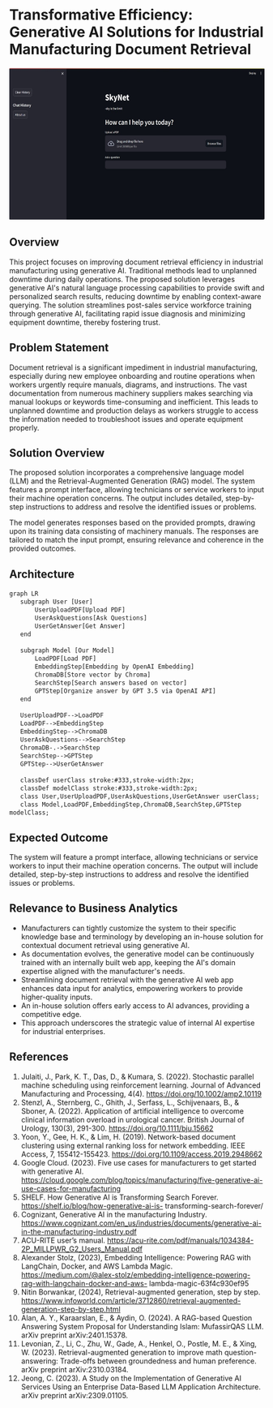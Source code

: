 # Transformative Efficiency: Generative AI Solutions for Industrial Manufacturing Document Retrieval


<img height="300" src="UI1.jpeg"  />


## Overview

This project focuses on improving document retrieval efficiency in industrial manufacturing using generative AI. Traditional methods lead to unplanned downtime during daily operations. The proposed solution leverages generative AI's natural language processing capabilities to provide swift and personalized search results, reducing downtime by enabling context-aware querying. The solution streamlines post-sales service workforce training through generative AI, facilitating rapid issue diagnosis and minimizing equipment downtime, thereby fostering trust.

## Problem Statement

Document retrieval is a significant impediment in industrial manufacturing, especially during new employee onboarding and routine operations when workers urgently require manuals, diagrams, and instructions. The vast documentation from numerous machinery suppliers makes searching via manual lookups or keywords time-consuming and inefficient. This leads to unplanned downtime and production delays as workers struggle to access the information needed to troubleshoot issues and operate equipment properly.

## Solution Overview

The proposed solution incorporates a comprehensive language model (LLM) and the Retrieval-Augmented Generation (RAG) model. The system features a prompt interface, allowing technicians or service workers to input their machine operation concerns. The output includes detailed, step-by-step instructions to address and resolve the identified issues or problems.

The model generates responses based on the provided prompts, drawing upon its training data consisting of machinery manuals. The responses are tailored to match the input prompt, ensuring relevance and coherence in the provided outcomes.

## Architecture
```mermaid
graph LR
   subgraph User [User]
       UserUploadPDF[Upload PDF]
       UserAskQuestions[Ask Questions]
       UserGetAnswer[Get Answer]
   end

   subgraph Model [Our Model]
       LoadPDF[Load PDF]
       EmbeddingStep[Embedding by OpenAI Embedding]
       ChromaDB[Store vector by Chroma]
       SearchStep[Search answers based on vector]
       GPTStep[Organize answer by GPT 3.5 via OpenAI API]
   end

   UserUploadPDF-->LoadPDF
   LoadPDF-->EmbeddingStep
   EmbeddingStep-->ChromaDB
   UserAskQuestions-->SearchStep
   ChromaDB-.->SearchStep
   SearchStep-->GPTStep
   GPTStep-->UserGetAnswer

   classDef userClass stroke:#333,stroke-width:2px;
   classDef modelClass stroke:#333,stroke-width:2px;
   class User,UserUploadPDF,UserAskQuestions,UserGetAnswer userClass;
   class Model,LoadPDF,EmbeddingStep,ChromaDB,SearchStep,GPTStep modelClass;
```

## Expected Outcome

The system will feature a prompt interface, allowing technicians or service workers to input their machine operation concerns. The output will include detailed, step-by-step instructions to address and resolve the identified issues or problems.

## Relevance to Business Analytics

- Manufacturers can tightly customize the system to their specific knowledge base and terminology by developing an in-house solution for contextual document retrieval using generative AI.
- As documentation evolves, the generative model can be continuously trained with an internally built web app, keeping the AI's domain expertise aligned with the manufacturer's needs.
- Streamlining document retrieval with the generative AI web app enhances data input for analytics, empowering workers to provide higher-quality inputs.
- An in-house solution offers early access to AI advances, providing a competitive edge.
- This approach underscores the strategic value of internal AI expertise for industrial enterprises.

## References
1. Julaiti, J., Park, K. T., Das, D., & Kumara, S. (2022). Stochastic parallel machine scheduling using reinforcement learning. Journal of Advanced Manufacturing and Processing, 4(4). https://doi.org/10.1002/amp2.10119
2. Stenzl, A., Sternberg, C., Ghith, J., Serfass, L., Schijvenaars, B., & Sboner, A. (2022). Application of artificial intelligence to overcome clinical information overload in urological cancer. British Journal of Urology, 130(3), 291-300. https://doi.org/10.1111/bju.15662
3. Yoon, Y., Gee, H. K., & Lim, H. (2019). Network-based document clustering using external ranking loss for network embedding. IEEE Access, 7, 155412-155423. https://doi.org/10.1109/access.2019.2948662
4. Google Cloud. (2023). Five use cases for manufacturers to get started with generative AI.
https://cloud.google.com/blog/topics/manufacturing/five-generative-ai-use-cases-for-manufacturing
5. SHELF. How Generative AI is Transforming Search Forever. https://shelf.io/blog/how-generative-ai-is-
transforming-search-forever/
6. Cognizant, Generative AI in the manufacturing Industry.
https://www.cognizant.com/en_us/industries/documents/generative-ai-in-the-manufacturing-industry.pdf
7. ACU-RITE user’s manual. https://acu-rite.com/pdf/manuals/1034384-2P_MILLPWR_G2_Users_Manual.pdf
8. Alexander Stolz, (2023), Embedding Intelligence: Powering RAG with LangChain, Docker, and AWS Lambda
Magic. https://medium.com/@alex-stolz/embedding-intelligence-powering-rag-with-langchain-docker-and-aws-
lambda-magic-63f4c930ef95
9. Nitin Borwankar, (2024), Retrieval-augmented generation, step by step.
https://www.infoworld.com/article/3712860/retrieval-augmented-generation-step-by-step.html
10. Alan, A. Y., Karaarslan, E., & Aydin, O. (2024). A RAG-based Question Answering System Proposal for Understanding Islam: MufassirQAS LLM. arXiv preprint arXiv:2401.15378.
11. Levonian, Z., Li, C., Zhu, W., Gade, A., Henkel, O., Postle, M. E., & Xing, W. (2023). Retrieval-augmented generation to improve math question-answering: Trade-offs between groundedness and human preference. arXiv preprint arXiv:2310.03184.
12. Jeong, C. (2023). A Study on the Implementation of Generative AI Services Using an Enterprise Data-Based LLM Application Architecture. arXiv preprint arXiv:2309.01105.
```
